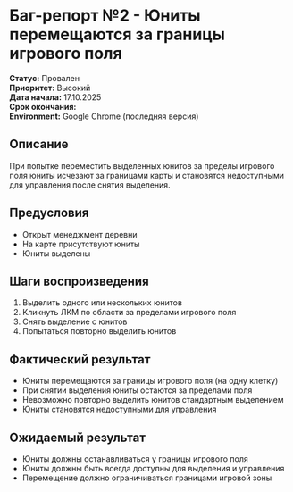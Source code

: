 # Баг-репорт №2 - Юниты перемещаются за границы игрового поля

**Статус:** Провален  
**Приоритет:** Высокий  
**Дата начала:** 17.10.2025  
**Срок окончания:**  
**Environment:** Google Chrome (последняя версия)  

## Описание

При попытке переместить выделенных юнитов за пределы игрового поля юниты исчезают за границами карты и становятся недоступными для управления после снятия выделения.

## Предусловия

- Открыт менеджмент деревни
- На карте присутствуют юниты
- Юниты выделены

## Шаги воспроизведения

1. Выделить одного или нескольких юнитов
2. Кликнуть ЛКМ по области за пределами игрового поля
3. Снять выделение с юнитов
4. Попытаться повторно выделить юнитов

## Фактический результат

- Юниты перемещаются за границы игрового поля (на одну клетку)
- При снятии выделения юниты остаются за пределами поля
- Невозможно повторно выделить юнитов стандартным выделением
- Юниты становятся недоступными для управления

## Ожидаемый результат

- Юниты должны останавливаться у границы игрового поля
- Юниты должны быть всегда доступны для выделения и управления
- Перемещение должно ограничиваться границами игровой зоны

